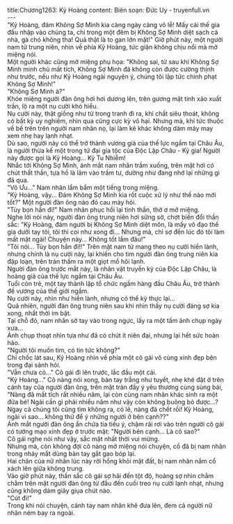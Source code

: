title:Chương1263: Kỷ Hoàng
content:
Biên soạn: Đức Uy - truyenfull.vn<br>---<br>"Kỷ Hoàng, đám Không Sợ Minh kia càng ngày càng vô lễ! Mấy cái thế gia đầu nhập vào chúng ta, chỉ trong một đêm bị Không Sợ Minh diệt sạch cả nhà, gà chó không tha! Quả thật là to gan lớn mật!" Giờ phút này, một người nam tử trung niên, nhìn về phía Kỷ Hoàng, tức giận không chịu nổi mà mở miệng nói.<br>Một người khác cũng mở miệng phụ họa: "Không sai, từ sau khi Không Sợ Minh minh chủ mất tích, Không Sợ Minh đã không còn được cường thịnh như trước, nếu như Kỷ Hoàng ngài nguyện ý, chúng tôi lập tức chinh phạt Không Sợ Minh!"<br>"Không Sợ Minh à?"<br>Khóe miệng người đàn ông hơi hơi dương lên, trên gương mặt tinh xảo xuất trần, lộ ra một nụ cười khó hiểu.<br>Nụ cười này, thật giống như từ trong tranh đi ra, khí chất siêu thoát, không có bất kỳ uy nghiêm, nhìn qua cũng cực kỳ vô hại. Nhưng mà, khí tức thuộc về bề trên trên người nam nhân nọ, lại làm kẻ khác không dám mảy may xem nhẹ hay lạnh nhạt.<br>Dù sao, người này có thể trở thành vương giả của thế lực ngầm tại Châu Âu, là người thừa kế một trong tứ đại gia tộc của Độc Lập Châu - Kỷ gia! Người này được gọi là Kỷ Hoàng... Kỷ Tu Nhiễm!<br>Nhắc tới Không Sợ Minh, ánh mắt nam nhân trầm xuống, trên mặt hơi có chút thất thần, tựa hồ là lâm vào trầm tư, dường như đang nhớ lại những gì đã qua.<br>"Vô Ưu..." Nam nhân lẩm bẩm một tiếng trong miệng.<br>"Kỷ Hoàng, vậy... Đám Không Sợ Minh kia rốt cuộc xử lý như thế nào mới tốt?" Một người đàn ông nào đó cau mày hỏi.<br>"Tùy bọn hắn đi!" Nam nhân phục hồi lại tinh thần, thờ ơ mở miệng.<br>Nghe lời nói này, người đàn ông trung niên hơi sững sờ, chợt biến đổi thần sắc: "Kỷ Hoàng, đám người bị Không Sợ Minh diệt môn, là mấy võ đạo thế gia dưới tay tôi, tôi thì coi như xong đi... Nhưng mà, chỉ sợ đến lúc đó tôi làm mất mặt ngài! Chuyện này... Không tốt lắm đâu!"<br>"Tôi nói... Tùy bọn hắn đi!!" Trên mặt nam tử mang theo nụ cười hiền lành, nhưng chính là nụ cười này, lại khiến cho tim người đàn ông trung niên kia đập loạn, trên trán thấm ra một giọt mồ hôi lạnh.<br>Người đàn ông trước mắt này, là nhân vật truyền kỳ của Độc Lập Châu, là hoàng giả của thế lực ngầm tại Châu Âu.<br>Tuổi còn trẻ, một tay thành lập tổ chức ngầm hàng đầu Châu Âu, trở thành đế vương của thế giới ngầm.<br>Nụ cười này, nhìn như hiền lành, nhưng có thể kỳ thực lại…<br>Quả nhiên, người đàn ông trung niên sau khi nhìn thấy nụ cười đáng sợ kia xong, nhất thời im bặt.<br>Tại chỗ đó, nam nhân sờ tay vào trong ngực, lấy ra một tấm ảnh chụp ngày xưa…<br>Ảnh chụp thoạt nhìn tựa như đã có chút ít niên đại, nhưng lại hết sức hoàn hảo.<br>"Người tôi muốn tìm, có tin tức không?"<br>Chỉ chốc lát sau, Kỷ Hoàng nhìn về phía một cô gái vô cùng xinh đẹp bên trong đại sảnh hỏi.<br>"Vẫn chưa có..." Cô gái đi lên trước, lắc đầu một cái.<br>"Kỷ Hoàng..." Cô nàng nói xong, bàn tay trắng như tuyết, nhẹ khẽ đặt ở trên cánh tay của người đàn ông, trên mặt tràn đầy ý yêu thương cùng sùng bái, "Nàng đã mất tích rất nhiều năm, lại còn cùng nam nhân khác sinh ra một đứa bé! Ngài cần gì phải nhiều năm như vậy còn không buông bỏ được...?<br>Ngay cả chúng tôi cũng tìm không ra, có lẽ, nàng đã chết rồi! Kỷ Hoàng, ngài vì sao... không thử để ý những người ở bên cạnh??"<br>Ánh mắt người đàn ông ẩn chứa tia tiếu ý, chậm rãi rơi vào trên người cô gái có tướng mạo xinh đẹp ở trước mặt: "Người bên cạnh... Là cô sao?"<br>Cô gái nghe nói như vậy, sắc mặt nhất thời vui mừng.<br>Nhưng mà, còn không đợi cô nàng mở miệng nói chuyện, cổ đã bị nam nhân trong nháy mắt dùng bàn tay gắt gao bóp lại.<br>Hai chân của nữ nhân lúc này rời hổng khỏi mặt đất, bị nam nhân nắm cổ xách lên giữa không trung.<br>Vào giờ phút này, thần sắc cô gái sợ hãi đến tột độ, hoảng sợ nhìn chằm chằm trên mặt người đàn ông từ đầu đến cuối treo nụ cười lạnh nhạt, nhưng cũng không dám giãy giụa chút nào.<br>"Cút đi!"<br>Trong khi nói chuyện, cánh tay nam nhân khẽ đưa lên, đem cả người nữ nhân ném bay ra ngoài.